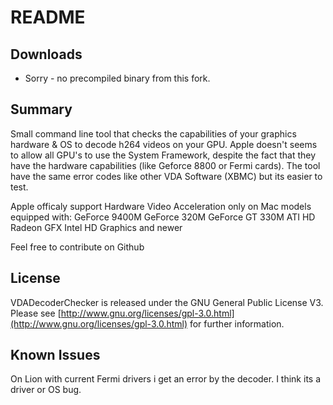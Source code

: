README
======

Downloads
---------
* Sorry - no precompiled binary from this fork.

Summary
----------

Small command line tool that checks the capabilities of your graphics hardware & OS to decode h264 videos on your GPU. Apple doesn't seems to allow all GPU's to use the System Framework, despite the fact that they have the hardware capabilities (like Geforce 8800 or Fermi cards). The tool have the same error codes like other VDA Software (XBMC) but its easier to test.



Apple officaly support Hardware Video Acceleration only on Mac models equipped with: 
GeForce 9400M
GeForce 320M
GeForce GT 330M
ATI HD Radeon GFX
Intel HD Graphics
and newer

Feel free to contribute on Github

License
-------
VDADecoderChecker is released under the GNU General Public License V3. Please see
[http://www.gnu.org/licenses/gpl-3.0.html](http://www.gnu.org/licenses/gpl-3.0.html) for further information.

Known Issues
------------
On Lion with current Fermi drivers i get an error by the decoder. I think its a driver or OS bug.
